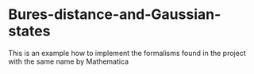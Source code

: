 # Bures-distance-and-Gaussian-states
This is an example how to implement the formalisms found in the project with the same name by Mathematica
